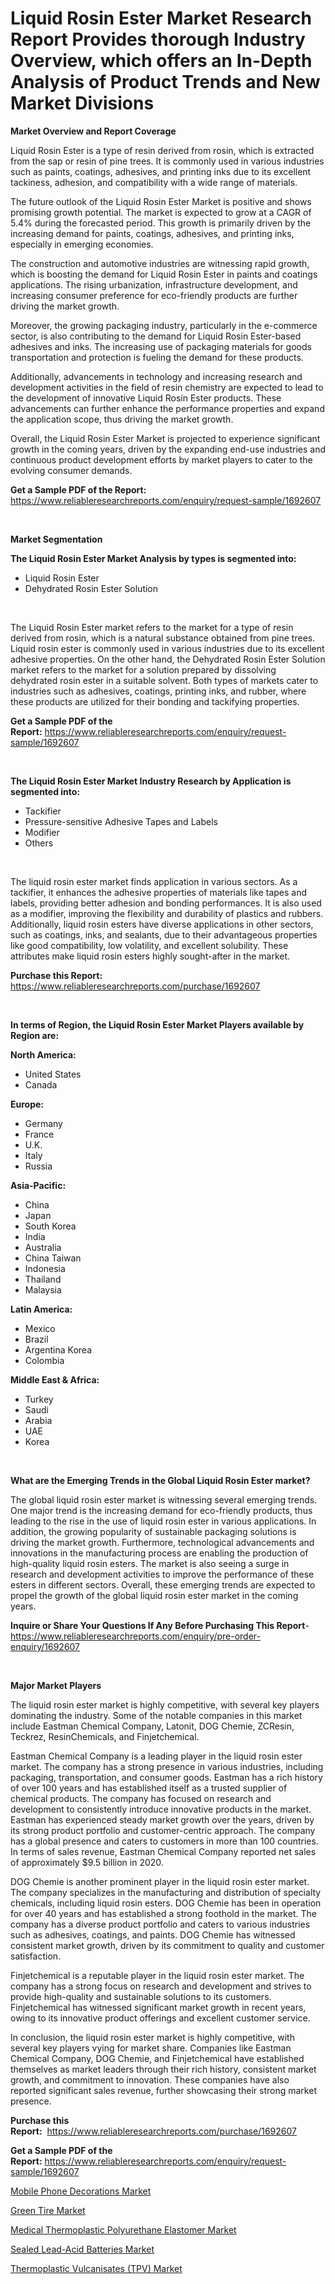 <p><h1>Liquid Rosin Ester Market Research Report Provides thorough Industry Overview, which offers an In-Depth Analysis of Product Trends and New Market Divisions</h1></p><p><strong>Market Overview and Report Coverage</strong></p>
<p><p>Liquid Rosin Ester is a type of resin derived from rosin, which is extracted from the sap or resin of pine trees. It is commonly used in various industries such as paints, coatings, adhesives, and printing inks due to its excellent tackiness, adhesion, and compatibility with a wide range of materials.</p><p>The future outlook of the Liquid Rosin Ester Market is positive and shows promising growth potential. The market is expected to grow at a CAGR of 5.4% during the forecasted period. This growth is primarily driven by the increasing demand for paints, coatings, adhesives, and printing inks, especially in emerging economies.</p><p>The construction and automotive industries are witnessing rapid growth, which is boosting the demand for Liquid Rosin Ester in paints and coatings applications. The rising urbanization, infrastructure development, and increasing consumer preference for eco-friendly products are further driving the market growth.</p><p>Moreover, the growing packaging industry, particularly in the e-commerce sector, is also contributing to the demand for Liquid Rosin Ester-based adhesives and inks. The increasing use of packaging materials for goods transportation and protection is fueling the demand for these products.</p><p>Additionally, advancements in technology and increasing research and development activities in the field of resin chemistry are expected to lead to the development of innovative Liquid Rosin Ester products. These advancements can further enhance the performance properties and expand the application scope, thus driving the market growth.</p><p>Overall, the Liquid Rosin Ester Market is projected to experience significant growth in the coming years, driven by the expanding end-use industries and continuous product development efforts by market players to cater to the evolving consumer demands.</p></p>
<p><strong>Get a Sample PDF of the Report:</strong> <a href="https://www.reliableresearchreports.com/enquiry/request-sample/1692607">https://www.reliableresearchreports.com/enquiry/request-sample/1692607</a></p>
<p>&nbsp;</p>
<p><strong>Market Segmentation</strong></p>
<p><strong>The Liquid Rosin Ester Market Analysis by types is segmented into:</strong></p>
<p><ul><li>Liquid Rosin Ester</li><li>Dehydrated Rosin Ester Solution</li></ul></p>
<p>&nbsp;</p>
<p><p>The Liquid Rosin Ester market refers to the market for a type of resin derived from rosin, which is a natural substance obtained from pine trees. Liquid rosin ester is commonly used in various industries due to its excellent adhesive properties. On the other hand, the Dehydrated Rosin Ester Solution market refers to the market for a solution prepared by dissolving dehydrated rosin ester in a suitable solvent. Both types of markets cater to industries such as adhesives, coatings, printing inks, and rubber, where these products are utilized for their bonding and tackifying properties.</p></p>
<p><strong>Get a Sample PDF of the Report:</strong>&nbsp;<a href="https://www.reliableresearchreports.com/enquiry/request-sample/1692607">https://www.reliableresearchreports.com/enquiry/request-sample/1692607</a></p>
<p>&nbsp;</p>
<p><strong>The Liquid Rosin Ester Market Industry Research by Application is segmented into:</strong></p>
<p><ul><li>Tackifier</li><li>Pressure-sensitive Adhesive Tapes and Labels</li><li>Modifier</li><li>Others</li></ul></p>
<p>&nbsp;</p>
<p><p>The liquid rosin ester market finds application in various sectors. As a tackifier, it enhances the adhesive properties of materials like tapes and labels, providing better adhesion and bonding performances. It is also used as a modifier, improving the flexibility and durability of plastics and rubbers. Additionally, liquid rosin esters have diverse applications in other sectors, such as coatings, inks, and sealants, due to their advantageous properties like good compatibility, low volatility, and excellent solubility. These attributes make liquid rosin esters highly sought-after in the market.</p></p>
<p><strong>Purchase this Report:</strong>&nbsp; <a href="https://www.reliableresearchreports.com/purchase/1692607">https://www.reliableresearchreports.com/purchase/1692607</a></p>
<p>&nbsp;</p>
<p><strong>In terms of Region, the Liquid Rosin Ester Market Players available by Region are:</strong></p>
<p>
    <p> <strong> North America: </strong>
        <ul>
            <li>United States</li>
            <li>Canada</li>
        </ul>
        </p> 
    <p> <strong> Europe: </strong>
        <ul>
            <li>Germany</li>
            <li>France</li>
            <li>U.K.</li>
            <li>Italy</li>
            <li>Russia</li>
        </ul>
        </p> 
    <p> <strong> Asia-Pacific: </strong>
        <ul>
            <li>China</li>
            <li>Japan</li>
            <li>South Korea</li>
            <li>India</li>
            <li>Australia</li>
            <li>China Taiwan</li>
            <li>Indonesia</li>
            <li>Thailand</li>
            <li>Malaysia</li>
        </ul>
        </p> 
    <p> <strong> Latin America: </strong>
        <ul>
            <li>Mexico</li>
            <li>Brazil</li>
            <li>Argentina Korea</li>
            <li>Colombia</li>
        </ul>
        </p> 
    <p> <strong> Middle East & Africa: </strong>
        <ul>
            <li>Turkey</li>
            <li>Saudi</li>
            <li>Arabia</li>
            <li>UAE</li>
            <li>Korea</li>
        </ul>
    </p>
    </p>
<p>&nbsp;</p>
<p><strong>What are the Emerging Trends in the Global Liquid Rosin Ester market?</strong></p>
<p><p>The global liquid rosin ester market is witnessing several emerging trends. One major trend is the increasing demand for eco-friendly products, thus leading to the rise in the use of liquid rosin ester in various applications. In addition, the growing popularity of sustainable packaging solutions is driving the market growth. Furthermore, technological advancements and innovations in the manufacturing process are enabling the production of high-quality liquid rosin esters. The market is also seeing a surge in research and development activities to improve the performance of these esters in different sectors. Overall, these emerging trends are expected to propel the growth of the global liquid rosin ester market in the coming years.</p></p>
<p><strong>Inquire or Share Your Questions If Any Before Purchasing This Report</strong>- <a href="https://www.reliableresearchreports.com/enquiry/pre-order-enquiry/1692607">https://www.reliableresearchreports.com/enquiry/pre-order-enquiry/1692607</a></p>
<p>&nbsp;</p>
<p><strong>Major Market Players</strong></p>
<p><p>The liquid rosin ester market is highly competitive, with several key players dominating the industry. Some of the notable companies in this market include Eastman Chemical Company, Latonit, DOG Chemie, ZCResin, Teckrez, ResinChemicals, and Finjetchemical.</p><p>Eastman Chemical Company is a leading player in the liquid rosin ester market. The company has a strong presence in various industries, including packaging, transportation, and consumer goods. Eastman has a rich history of over 100 years and has established itself as a trusted supplier of chemical products. The company has focused on research and development to consistently introduce innovative products in the market. Eastman has experienced steady market growth over the years, driven by its strong product portfolio and customer-centric approach. The company has a global presence and caters to customers in more than 100 countries. In terms of sales revenue, Eastman Chemical Company reported net sales of approximately $9.5 billion in 2020.</p><p>DOG Chemie is another prominent player in the liquid rosin ester market. The company specializes in the manufacturing and distribution of specialty chemicals, including liquid rosin esters. DOG Chemie has been in operation for over 40 years and has established a strong foothold in the market. The company has a diverse product portfolio and caters to various industries such as adhesives, coatings, and paints. DOG Chemie has witnessed consistent market growth, driven by its commitment to quality and customer satisfaction.</p><p>Finjetchemical is a reputable player in the liquid rosin ester market. The company has a strong focus on research and development and strives to provide high-quality and sustainable solutions to its customers. Finjetchemical has witnessed significant market growth in recent years, owing to its innovative product offerings and excellent customer service.</p><p>In conclusion, the liquid rosin ester market is highly competitive, with several key players vying for market share. Companies like Eastman Chemical Company, DOG Chemie, and Finjetchemical have established themselves as market leaders through their rich history, consistent market growth, and commitment to innovation. These companies have also reported significant sales revenue, further showcasing their strong market presence.</p></p>
<p><strong>Purchase this Report:</strong>&nbsp;&nbsp;<a href="https://www.reliableresearchreports.com/purchase/1692607">https://www.reliableresearchreports.com/purchase/1692607</a></p>
<p></p>
<p><strong>Get a Sample PDF of the Report:</strong>&nbsp;<a href="https://www.reliableresearchreports.com/enquiry/request-sample/1692607">https://www.reliableresearchreports.com/enquiry/request-sample/1692607</a></p>
<p><p><a href="https://github.com/sofayahoo2023/Market-Research-Report-List-1/blob/main/mobile-phone-decorations-market.md">Mobile Phone Decorations Market</a></p><p><a href="https://www.linkedin.com/pulse/green-tire-market-challenges-opportunities-growth-drivers-trspe/">Green Tire Market</a></p><p><a href="https://medium.com/@catherinemartinez15/medical-thermoplastic-polyurethane-elastomer-market-comprehensive-assessment-by-type-application-8b0472055142">Medical Thermoplastic Polyurethane Elastomer Market</a></p><p><a href="https://github.com/pizolina/Market-Research-Report-List-1/blob/main/sealed-lead-acid-batteries-market.md">Sealed Lead-Acid Batteries Market</a></p><p><a href="https://medium.com/@loririce03/thermoplastic-vulcanisates-tpv-market-share-evolution-and-market-growth-trends-2023-2030-2cc47751dda8">Thermoplastic Vulcanisates (TPV) Market</a></p></p>